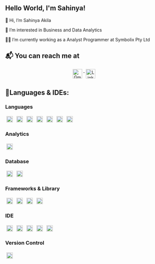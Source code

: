 ## Hello World, I'm Sahinya!
👋 Hi, I’m Sahinya Akila

:monocle_face: I’m interested in Business and Data Analytics

:woman_technologist: I’m currently working as a Analyst Programmer at Symbolix Pty Ltd 

## :mailbox_with_mail: You can reach me at
<p align = "center">
<a href="mailto:sahinya17@gmail.com">
  <img src="https://img.shields.io/badge/Gmail-D14836?style=for-the-badge&logo=gmail&logoColor=white" alt="Gmail" height="30" style="vertical-align:top; margin:4px">
</a>
<a href="https://www.linkedin.com/in/sahinyaakila/">
  <img src="https://img.shields.io/badge/LinkedIn-0077B5?style=for-the-badge&logo=linkedin&logoColor=white" alt="Linkedin" height="30" style="vertical-align:top; margin:4px">
</a></p>

## :toolbox:Languages & IDEs:

### Languages
<p>
  <img src="https://img.shields.io/badge/R-276DC3?style=for-the-badge&logo=r&logoColor=white" alt="R" height="20" style="vertical-align:top; margin:4px">
  <img src="https://img.shields.io/badge/Python-FFD43B?style=for-the-badge&logo=python&logoColor=blue" alt="Python" height="20" style="vertical-align:top; margin:4px">
  <img src="https://img.shields.io/badge/C%2B%2B-00599C?style=for-the-badge&logo=c%2B%2B&logoColor=white" alt="C++" height="20" style="vertical-align:top; margin:4px">
  <img src="https://img.shields.io/badge/PHP-777BB4?style=for-the-badge&logo=php&logoColor=white" alt="PHP" height="20" style="vertical-align:top; margin:4px">
  <img src="https://img.shields.io/badge/JavaScript-323330?style=for-the-badge&logo=javascript&logoColor=F7DF1E" alt="Javascript" height="20" style="vertical-align:top; margin:4px">
  <img src="https://img.shields.io/badge/PLSQL-F80000?style=for-the-badge&logo=oracle&logoColor=black" alt="PLSQL" height="20" style="vertical-align:top; margin:4px">  
  <img src="https://www.cybernewsgroup.co.uk/wp-content/uploads/2022/04/1359a7ca21260cd64dee06462673ce7a.jpeg" alt="Java" height="20" style="vertical-align:top; margin:4px">
</p>

### Analytics
<p>
  <img src="https://img.shields.io/badge/Tableau-E97627?style=for-the-badge&logo=Tableau&logoColor=white" alt="Tableau" height="20" style="vertical-align:top; margin:4px">
</p>

### Database
<p>
  <img src="https://img.shields.io/badge/MySQL-005C84?style=for-the-badge&logo=mysql&logoColor=white" alt="MySQL" height="20" style="vertical-align:top; margin:4px">
  <img src="https://img.shields.io/badge/Oracle-F80000?style=for-the-badge&logo=Oracle&logoColor=white" alt="Oracle" height="20" style="vertical-align:top; margin:4px">
</p>

### Frameworks & Library
<p>
<img src="https://img.shields.io/badge/Plotly-239120?style=for-the-badge&logo=plotly&logoColor=white" alt="Plotly" height="20" style="vertical-align:top; margin:4px">
<img src="https://img.shields.io/badge/Leaflet-199900?style=for-the-badge&logo=Leaflet&logoColor=white" alt="Leaflet" height="20" style="vertical-align:top; margin:4px">
<img src="https://img.shields.io/badge/d3.js-F9A03C?style=for-the-badge&logo=d3.js&logoColor=white" alt="D3" height="20" style="vertical-align:top; margin:4px">
<img src="https://i.pinimg.com/originals/ec/3f/0d/ec3f0d6a027a8930b1b40fc6f938efcf.jpg" alt="React" height="20" style="vertical-align:top; margin:4px">
</p>

### IDE
<p>
<img src="https://img.shields.io/badge/RStudio-75AADB?style=for-the-badge&logo=RStudio&logoColor=white" alt="RStudio" height="20" style="vertical-align:top; margin:4px">
<img src="https://img.shields.io/badge/PyCharm-000000.svg?&style=for-the-badge&logo=PyCharm&logoColor=white" alt="Pycharm" height="20" style="vertical-align:top; margin:4px">
<img src="https://img.shields.io/badge/VSCode-0078D4?style=for-the-badge&logo=visual%20studio%20code&logoColor=white" alt="VSCode" height="20" style="vertical-align:top; margin:4px">
<img src="https://img.shields.io/badge/IntelliJ_IDEA-000000.svg?style=for-the-badge&logo=intellij-idea&logoColor=white" alt="IntelliJ" height="20" style="vertical-align:top; margin:4px">
<img src="https://img.shields.io/badge/Visual_Studio-5C2D91?style=for-the-badge&logo=visual%20studio&logoColor=white" alt="Visual Studio" height="20" style="vertical-align:top; margin:4px">
</p>

### Version Control
<p>
<img src="https://git-scm.com/images/logos/2color-lightbg@2x.png" alt="Git" height="20" style="vertical-align:top; margin:4px">
</p>
